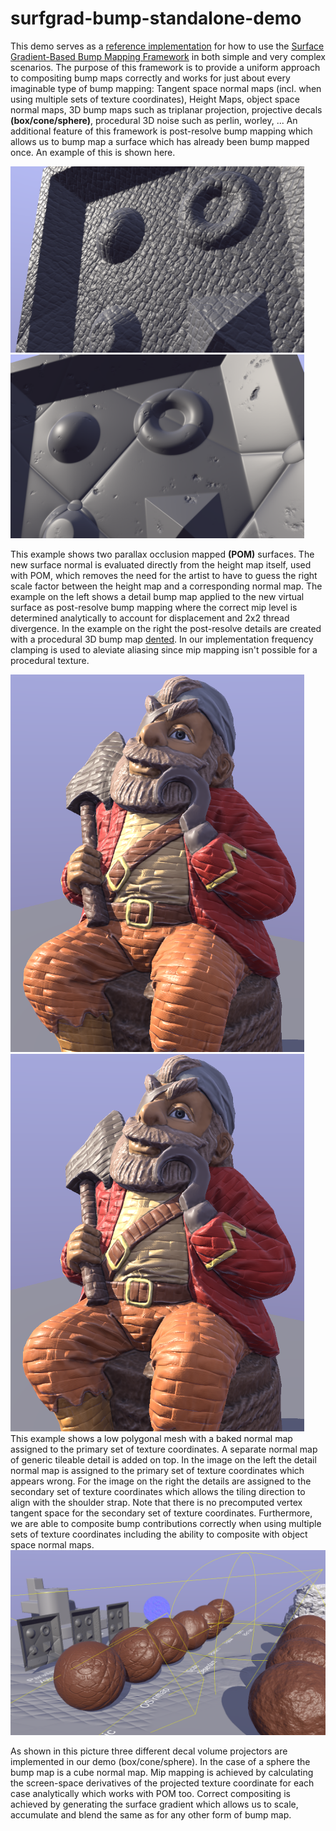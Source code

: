 # surfgrad-bump-standalone-demo
This demo serves as a [reference implementation](https://drive.google.com/file/d/1yIXVnMXcJg90lxKXnD93gOe9bJ0AjBA-/view?usp=sharing) for how to use the [Surface Gradient-Based Bump Mapping Framework](https://unity.com/labs/publications#surface-gradient-based-bump-mapping-framework-2019) in both simple and very complex scenarios.
The purpose of this framework is to provide a uniform approach to compositing bump maps correctly and works for just about every imaginable type of bump mapping:
Tangent space normal maps (incl. when using multiple sets of texture coordinates), Height Maps, object space normal maps, 3D bump maps such as triplanar projection, projective decals **(box/cone/sphere)**, procedural 3D noise such as perlin, worley, ...
An additional feature of this framework is post-resolve bump mapping which allows us to bump map a surface which has already been bump mapped once. An example of this is shown here.

<div class="row">
  <div class="column">
    <img src="https://github.com/mmikk/mmikk.github.io/blob/master/pictures/surfgrad_demo/pom_details.png" alt="Detail Map on POM surface" width="470" />
  </div>
  <div class="column">
    <img src="https://github.com/mmikk/mmikk.github.io/blob/master/pictures/surfgrad_demo/pom_details_3d.png" alt="procedural 3D bump map on POM surface" width="470" />
  </div>
</div>

This example shows two parallax occlusion mapped **(POM)** surfaces. The new surface normal is evaluated directly from the height map itself, used with POM, which removes the need for the artist to have to guess the right scale factor between the height map and a corresponding normal map. The example on the left shows a detail bump map applied to the new virtual surface as post-resolve bump mapping where the correct mip level is determined analytically to account for displacement and 2x2 thread divergence.
In the example on the right the post-resolve details are created with a procedural 3D bump map [dented](http://web.engr.oregonstate.edu/~mjb/prman/dented.sl). In our implementation frequency clamping is used to aleviate aliasing since mip mapping isn't possible for a procedural texture.

<div class="row">
  <div class="column">
    <img src="https://github.com/mmikk/mmikk.github.io/blob/master/pictures/surfgrad_demo/oneUVset.png" alt="One UV set" width="470" />
  </div>
  <div class="column">
    <img src="https://github.com/mmikk/mmikk.github.io/blob/master/pictures/surfgrad_demo/twoUVsets.png" alt="Two sets of UVs" width="470" />
  </div>
</div>
This example shows a low polygonal mesh with a baked normal map assigned to the primary set of texture coordinates. A separate normal map of generic tileable detail is added on top. In the image on the left the detail normal map is assigned to the primary set of texture coordinates which appears wrong. For the image on the right the details are assigned to the secondary set of texture coordinates which allows the tiling direction to align with the shoulder strap. Note that there is no precomputed vertex tangent space for the secondary set of texture coordinates. Furthermore, we are able to composite bump contributions correctly when using multiple sets of texture coordinates including the ability to composite with object space normal maps.

<img src="https://github.com/mmikk/mmikk.github.io/blob/master/pictures/surfgrad_demo/decal_projectors.png" alt="Decal Projectors" width="800"/>

As shown in this picture three different decal volume projectors are implemented in our demo (box/cone/sphere). In the case of a sphere the bump map is a cube normal map.
Mip mapping is achieved by calculating the screen-space derivatives of the projected texture coordinate for each case analytically which works with POM too.
Correct compositing is achieved by generating the surface gradient which allows us to scale, accumulate and blend the same as for any other form of bump map.

 
